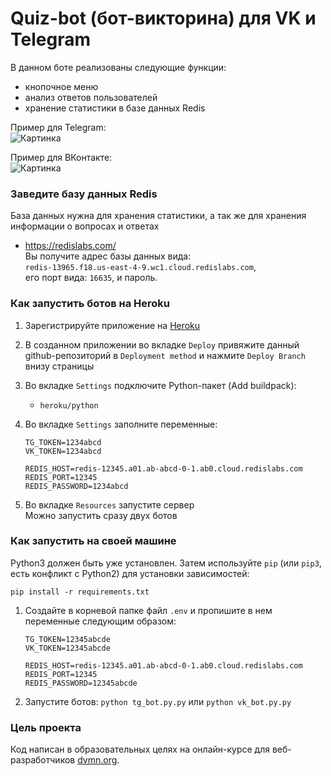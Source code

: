 # Quiz-bot (бот-викторина) для VK и Telegram


В данном боте реализованы следующие функции:
* кнопочное меню
* анализ ответов пользователей
* хранение статистики в базе данных Redis

Пример для Telegram:  
![Картинка][image1]  

Пример для ВКонтакте:  
![Картинка][image2]


### Заведите базу данных Redis

База данных нужна для хранения статистики,
а так же для хранения информации о вопросах и ответах  

* https://redislabs.com/  
Вы получите адрес базы данных вида:  
`redis-13965.f18.us-east-4-9.wc1.cloud.redislabs.com`,   
его порт вида: `16635`,  и пароль.



### Как запустить ботов на Heroku

1. Зарегистрируйте приложение на [Heroku]
2. В созданном приложении во вкладке `Deploy`
привяжите данный github-репозиторий в `Deployment method`
и нажмите `Deploy Branch` внизу страницы
3. Во вкладке `Settings` подключите Python-пакет (Add buildpack):
    * `heroku/python`

3. Во вкладке `Settings` заполните переменные:
   ```
   TG_TOKEN=1234abcd   
   VK_TOKEN=1234abcd
   
   REDIS_HOST=redis-12345.a01.ab-abcd-0-1.ab0.cloud.redislabs.com  
   REDIS_PORT=12345
   REDIS_PASSWORD=1234abcd
   ```
4. Во вкладке `Resources` запустите сервер  
   Можно запустить сразу двух ботов


### Как запустить на своей машине

Python3 должен быть уже установлен. 
Затем используйте `pip` (или `pip3`, есть конфликт с Python2) для установки зависимостей:
```
pip install -r requirements.txt
```

1. Создайте в корневой папке файл ```.env``` и пропишите в нем переменные следующим образом:  
    ```
   TG_TOKEN=12345abcde   
   VK_TOKEN=12345abcde
   
   REDIS_HOST=redis-12345.a01.ab-abcd-0-1.ab0.cloud.redislabs.com  
   REDIS_PORT=12345
   REDIS_PASSWORD=12345abcde
    ```

2. Запустите ботов: ```python tg_bot.py.py``` или ```python vk_bot.py.py```


### Цель проекта

Код написан в образовательных целях на онлайн-курсе для веб-разработчиков 
[dvmn.org](https://dvmn.org/modules/chat-bots/lesson/quiz-bot/).

[Heroku]: https://id.heroku.com/login "Heroku"


[image1]: https://dvmn.org/filer/canonical/1569215494/324/
[image2]: https://dvmn.org/filer/canonical/1569215498/325/
